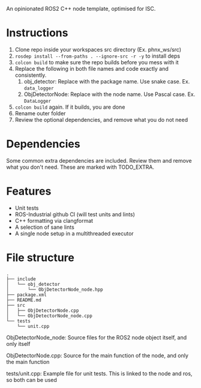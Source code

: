 An opinionated ROS2 C++ node template, optimised for ISC.

# Instructions

1. Clone repo inside your workspaces src directory (Ex. phnx_ws/src)
2. `rosdep install --from-paths . --ignore-src -r -y` to install deps
3. `colcon build` to make sure the repo builds before you mess with it
4. Replace the following in both file names and code exactly and consistently. 
   1. obj_detector: Replace with the package name. Use snake case. Ex. `data_logger`
   2. ObjDetectorNode: Replace with the node name. Use Pascal case. Ex. `DataLogger`
5. `colcon build` again. If it builds, you are done
6. Rename outer folder
7. Review the optional dependencies, and remove what you do not need

# Dependencies
Some common extra dependencies are included. Review them and remove what you don't need.
These are marked with TODO_EXTRA.

# Features

- Unit tests
- ROS-Industrial github CI (will test units and lints)
- C++ formatting via clangformat
- A selection of sane lints
- A single node setup in a multithreaded executor

# File structure

```
.
├── include
│   └── obj_detector
│       └── ObjDetectorNode_node.hpp
├── package.xml
├── README.md
├── src
│   ├── ObjDetectorNode.cpp
│   └── ObjDetectorNode_node.cpp
└── tests
    └── unit.cpp
```

ObjDetectorNode_node: Source files for the ROS2 node object itself, and only itself

ObjDetectorNode.cpp: Source for the main function of the node, and only the main function

tests/unit.cpp: Example file for unit tests. This is linked to the node and ros, so both can be used